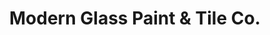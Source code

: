---
title: "Modern Glass Paint & Tile Co."
url: /zanesville/modern-glass-paint-und-tile-co/
shop: Eisenwaren
---